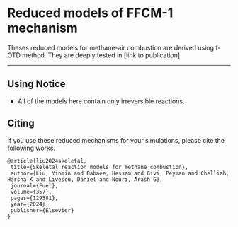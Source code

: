 # Reduced models of FFCM-1 mechanism

Theses reduced models for methane-air combustion are derived using f-OTD method. They are deeply tested in [link to publication]

----------------------
## Using Notice

* All of the models here contain only irreversible reactions.

## Citing

If you use these reduced mechanisms for your simulations, please cite the following works.

```
@article{liu2024skeletal,
 title={Skeletal reaction models for methane combustion},
 author={Liu, Yinmin and Babaee, Hessam and Givi, Peyman and Chelliah, Harsha K and Livescu, Daniel and Nouri, Arash G},
 journal={Fuel},
 volume={357},
 pages={129581},
 year={2024},
 publisher={Elsevier}
}

